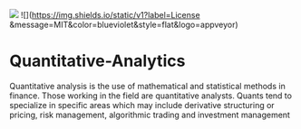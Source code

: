 ![](https://img.shields.io/static/v1?label=Phase&message=Done&color=blueviolet&style=flat&logo=appveyor) ![](https://img.shields.io/static/v1?label=License &message=MIT&color=blueviolet&style=flat&logo=appveyor)
# Quantitative-Analytics
Quantitative analysis is the use of mathematical and statistical methods in finance. Those working in the field are quantitative analysts. Quants tend to specialize in specific areas which may include derivative structuring or pricing, risk management, algorithmic trading and investment management
